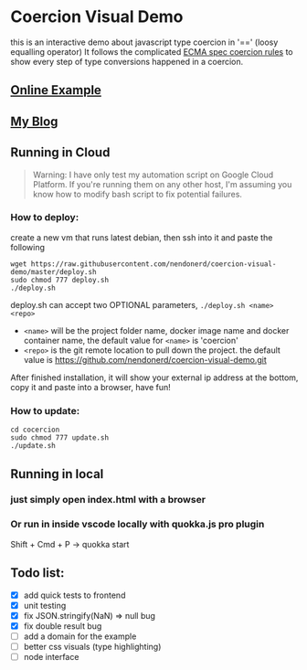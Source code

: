 # Coercion Visual Demo
this is an interactive demo about javascript type coercion in '==' (loosy equalling operator)
It follows the complicated [ECMA spec coercion rules](https://www.ecma-international.org/ecma-262/9.0/index.html#sec-abstract-equality-comparison) to show every step of type conversions happened in a coercion.

## [Online Example](34.92.228.238)
## [My Blog](https://nendo.ml)


## Running in Cloud
> Warning: I have only test my automation script on Google Cloud Platform. If you're running them on any other host, I'm assuming you know how to modify bash script to fix potential failures.

### How to deploy:

create a new vm that runs latest debian, then ssh into it and paste the following
```
wget https://raw.githubusercontent.com/nendonerd/coercion-visual-demo/master/deploy.sh
sudo chmod 777 deploy.sh
./deploy.sh
```
deploy.sh can accept two OPTIONAL parameters, `./deploy.sh <name> <repo>`
- `<name>` will be the project folder name, docker image name and docker container name, the default value for `<name>` is 'coercion'
- `<repo>` is the git remote location to pull down the project. the default value is https://github.com/nendonerd/coercion-visual-demo.git

After finished installation, it will show your external ip address at the bottom, copy it and paste into a browser, have fun!

### How to update:
```
cd cocercion
sudo chmod 777 update.sh
./update.sh
```

## Running in local
<!-- ## You can run the coercion.js without the bloated html
```
node coercion.js
``` -->
### just simply open index.html with a browser

### Or run in inside vscode locally with quokka.js pro plugin
Shift + Cmd + P -> quokka start


## Todo list:
- [x] add quick tests to frontend
- [x] unit testing
- [x] fix JSON.stringify(NaN) => null bug
- [x] fix double result bug
- [ ] add a domain for the example
- [ ] better css visuals (type highlighting)
- [ ] node interface
